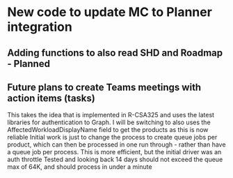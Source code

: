 # New code to update MC to Planner integration

## Adding functions to also read SHD and Roadmap - Planned
## Future plans to create Teams meetings with action items (tasks)

This takes the idea that is implemented in R-CSA325 and uses the latest libraries for authentication to Graph.
I will be switching to also uses the AffectedWorkloadDisplayName field to get the products as this is now reliable
Initial work is just to change the process to create queue jobs per product, which can then be processed in one run through - rather than have a queue job per process.  This is more efficient, but the initial driver was an auth throttle
Tested and looking back 14 days should not exceed the queue max of 64K, and should process in under a minute